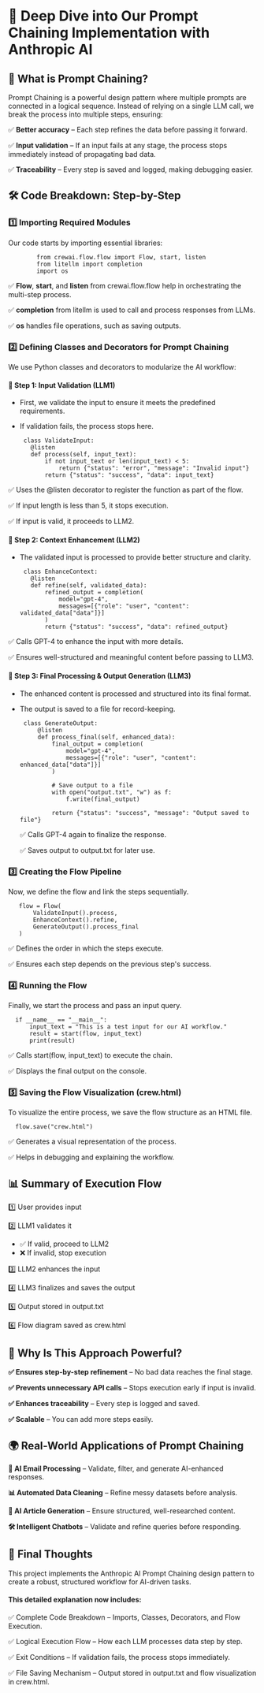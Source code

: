 # 🚀 Deep Dive into Our Prompt Chaining Implementation with Anthropic AI

## 📌 What is Prompt Chaining?
Prompt Chaining is a powerful design pattern where multiple prompts are connected in a logical sequence. 
Instead of relying on a single LLM call, we break the process into multiple steps, ensuring:

 ✅ **Better accuracy** – Each step refines the data before passing it forward.
 
 ✅ **Input validation** – If an input fails at any stage, the process stops immediately instead of propagating bad data.
 
 ✅ **Traceability** – Every step is saved and logged, making debugging easier.

 ## 🛠️ Code Breakdown: Step-by-Step
 
 ### 1️⃣ Importing Required Modules
 Our code starts by importing essential libraries:

            from crewai.flow.flow import Flow, start, listen  
            from litellm import completion  
            import os  

✅ **Flow**, **start**, and **listen** from crewai.flow.flow help in orchestrating the multi-step process.

✅ **completion** from litellm is used to call and process responses from LLMs.

✅ **os** handles file operations, such as saving outputs.

### 2️⃣ Defining Classes and Decorators for Prompt Chaining
We use Python classes and decorators to modularize the AI workflow:

#### 🔹 Step 1: Input Validation (LLM1)
* First, we validate the input to ensure it meets the predefined requirements.

* If validation fails, the process stops here.

       class ValidateInput:
         @listen
         def process(self, input_text):
             if not input_text or len(input_text) < 5:  
                 return {"status": "error", "message": "Invalid input"}
             return {"status": "success", "data": input_text}

✅ Uses the @listen decorator to register the function as part of the flow.

✅ If input length is less than 5, it stops execution.

✅ If input is valid, it proceeds to LLM2.

#### 🔹 Step 2: Context Enhancement (LLM2)
* The validated input is processed to provide better structure and clarity.

       class EnhanceContext:
         @listen
         def refine(self, validated_data):
             refined_output = completion(
                 model="gpt-4",
                 messages=[{"role": "user", "content": validated_data["data"]}]
             )
             return {"status": "success", "data": refined_output}


✅ Calls GPT-4 to enhance the input with more details.

✅ Ensures well-structured and meaningful content before passing to LLM3.


#### 🔹 Step 3: Final Processing & Output Generation (LLM3)
* The enhanced content is processed and structured into its final format.

* The output is saved to a file for record-keeping.

       class GenerateOutput:
           @listen
           def process_final(self, enhanced_data):
               final_output = completion(
                   model="gpt-4",
                   messages=[{"role": "user", "content": enhanced_data["data"]}]
               )
       
               # Save output to a file
               with open("output.txt", "w") as f:
                   f.write(final_output)
       
               return {"status": "success", "message": "Output saved to file"}


  ✅ Calls GPT-4 again to finalize the response.

  ✅ Saves output to output.txt for later use.

### 3️⃣ Creating the Flow Pipeline
Now, we define the flow and link the steps sequentially.

       flow = Flow(
           ValidateInput().process,  
           EnhanceContext().refine,  
           GenerateOutput().process_final
       )


       
✅ Defines the order in which the steps execute.

✅ Ensures each step depends on the previous step's success.


### 4️⃣ Running the Flow

Finally, we start the process and pass an input query.

      if __name__ == "__main__":
          input_text = "This is a test input for our AI workflow."
          result = start(flow, input_text)
          print(result)

✅ Calls start(flow, input_text) to execute the chain.

✅ Displays the final output on the console.


### 5️⃣ Saving the Flow Visualization (crew.html)
To visualize the entire process, we save the flow structure as an HTML file.

      flow.save("crew.html")

✅ Generates a visual representation of the process.

✅ Helps in debugging and explaining the workflow.
      
## 📊 Summary of Execution Flow

1️⃣ User provides input

2️⃣ LLM1 validates it
  
  * ✅ If valid, proceed to LLM2
  * ❌ If invalid, stop execution

3️⃣ LLM2 enhances the input

4️⃣ LLM3 finalizes and saves the output

5️⃣ Output stored in output.txt

6️⃣ Flow diagram saved as crew.html
    
## 🚀 Why Is This Approach Powerful?

**✅ Ensures step-by-step refinement** – No bad data reaches the final stage.

**✅ Prevents unnecessary API calls** – Stops execution early if input is invalid.

**✅ Enhances traceability** – Every step is logged and saved.

**✅ Scalable** – You can add more steps easily.

## 🌍 Real-World Applications of Prompt Chaining

**📩 AI Email Processing** – Validate, filter, and generate AI-enhanced responses.

**📊 Automated Data Cleaning** – Refine messy datasets before analysis.

**📰 AI Article Generation** – Ensure structured, well-researched content.

**🛠 Intelligent Chatbots** – Validate and refine queries before responding.


## 🎯 Final Thoughts

This project implements the Anthropic AI Prompt Chaining design pattern to create a robust, structured workflow for AI-driven tasks.

#### This detailed explanation now includes:

✅ Complete Code Breakdown – Imports, Classes, Decorators, and Flow Execution.

✅ Logical Execution Flow – How each LLM processes data step by step.

✅ Exit Conditions – If validation fails, the process stops immediately.

✅ File Saving Mechanism – Output stored in output.txt and flow visualization in crew.html.
